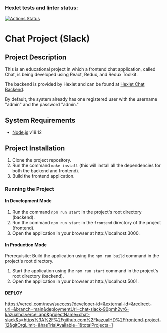 ### Hexlet tests and linter status:
[![Actions Status](https://github.com/kazualHD/frontend-project-12/workflows/hexlet-check/badge.svg)](https://github.com/kazualHD/frontend-project-12/actions)
# Chat Project (Slack)

## Project Description

This is an educational project in which a frontend chat application, called Chat, is being developed using React, Redux, and Redux Toolkit.

The backend is provided by Hexlet and can be found at [Hexlet Chat Backend](https://github.com/hexlet-components/project-js-chat-backend).

By default, the system already has one registered user with the username "admin" and the password "admin."

## System Requirements

- [Node.js](https://nodejs.org/) v18.12

## Project Installation

1. Clone the project repository.
2. Run the command `make install` (this will install all the dependencies for both the backend and frontend).
3. Build the frontend application.

### Running the Project

#### In Development Mode

1. Run the command `npm run start` in the project's root directory (backend).
2. Run the command `npm run start` in the `frontend` directory of the project (frontend).
3. Open the application in your browser at http://localhost:3000.

#### In Production Mode

Prerequisite: Build the application using the `npm run build` command in the project's root directory.
1. Start the application using the `npm run start` command in the project's root directory (backend).
2. Open the application in your browser at http://localhost:5001.

#### DEPLOY 

https://vercel.com/new/success?developer-id=&external-id=&redirect-url=&branch=main&deploymentUrl=chat-slack-90pmh2vr6-kazualhd.vercel.app&projectName=chat-slack&s=https%3A%2F%2Fgithub.com%2FkazualHD%2Ffrontend-project-12&gitOrgLimit=&hasTrialAvailable=1&totalProjects=1


